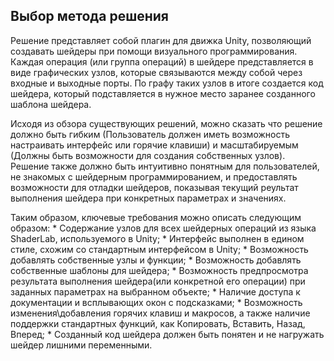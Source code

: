 ## Выбор метода решения
Решение представляет собой плагин для движка Unity, позволяющий создавать шейдеры при помощи визуального программирования. Каждая операция (или группа операций) в шейдере представляется в виде графических узлов, которые связываются между собой через входные и выходные порты. По графу таких узлов в итоге создается код шейдера, который подставляется в нужное место заранее созданного шаблона шейдера.

Исходя из обзора существующих решений, можно сказать что решение должно быть гибким (Пользователь должен иметь возможность настраивать интерфейс или горячие клавиши) и масштабируемым (Должны быть возможности для создания собственных узлов). Решение также должно быть интуитивно понятным для пользователей, не знакомых с шейдерным программированием, и предоставлять возможности для отладки шейдеров, показывая текущий реультат выполнения шейдера при конкретных параметрах и значениях.

Таким образом, ключевые требования можно описать следующим образом:
	* Содержание узлов для всех шейдерных операций из языка ShaderLab, используемого в Unity;
	* Интерфейс выполнен в едином стиле, схожим со стандартным интерфейсом в Unity;
	* Возможность добавлять собственные узлы и функции;
	* Возможность добавлять собственные шаблоны для шейдера;
	* Возможность предпросмотра результата выполнения шейдера(или конкретной его операции) при заданных параметрах на выбранном объекте;
	* Наличие доступа к документации и всплывающих окон с подсказками;
	* Возможность изменения\добавления горячих клавиш и макросов, а также наличие поддержки стандартных функций, как Копировать, Вставить, Назад, Вперед;
	* Созданный код шейдера должен быть понятен и не нагружать шейдер лишними переменными.
	
	
